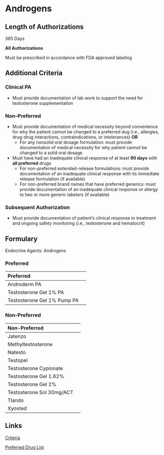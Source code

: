 # Androgens

## Length of Authorizations

365 Days

**All Authorizations**

Must be prescribed in accordance with FDA approved labeling

## Additional Criteria

### Clinical PA

-   Must provide documentation of lab work to support the need for testosterone supplementation

### Non-Preferred

-   Must provide documentation of medical necessity beyond convenience for why the patient cannot be changed to a preferred dug (i.e., allergies, drug-drug interactions, contraindications, or intolerances) **OR**
    -   For any nonsolid oral dosage formulation: must provide documentation of medical necessity for why patient cannot be changed to a solid oral dosage
-   Must have had an inadequate clinical response of at least **90 days** with **all preferred** drugs
    -   For non-preferred extended-release formulations: must provide documentation of an inadequate clinical response with its immediate release formulation (if available)
    -   For non-preferred brand names that have preferred generics: must provide documentation of an inadequate clinical response or allergy to two or more generic labelers (if available)

### Subsequent Authorization

-   Must provide documentation of patient’s clinical response to treatment and ongoing safety monitoring (i.e., testosterone and hematocrit)

## Formulary

Endocrine Agents: Androgens

### Preferred

| Preferred                   |      |
| :-------------------------- | ---: |
| Androderm PA                |      |
| Testosterone Gel 1% PA      |      |
| Testosterone Gel 1% Pump PA |      |

### Non-Preferred

| Non-Preferred             |      |
| :------------------------ | ---: |
| Jatenzo                   |      |
| Methyltestosterone        |      |
| Natesto                   |      |
| Testopel                  |      |
| Testosterone Cypionate    |      |
| Testosterone Gel 1.62%    |      |
| Testosterone Gel 2%       |      |
| Testosterone Sol 30mg/ACT |      |
| Tlando                    |      |
| Xyosted                   |      |

## Links

[Criteria](https://pharmacy.medicaid.ohio.gov/sites/default/files/20220415_UPDL_Criteria_FINAL_.pdf#page=46)

[Preferred Drug List](https://pharmacy.medicaid.ohio.gov/sites/default/files/20220701_UPDL_FINAL.pdf#page=18)